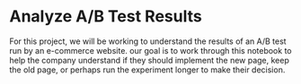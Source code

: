 # Analyze A/B Test Results
For this project, we will be working to understand the results of an A/B test run by an e-commerce website. our goal is to work through this notebook to help the company understand if they should implement the new page, keep the old page, or perhaps run the experiment longer to make their decision.
